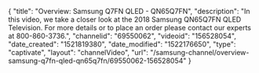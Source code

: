 {
    "title": "Overview: Samsung Q7FN QLED - QN65Q7FN",
    "description": "In this video, we take a closer look at the 2018 Samsung QN65Q7FN QLED Television. For more details or to place an order please contact our experts at 800-860-3736.",
    "channelid": "69550062",
    "videoid": "156528054",
    "date_created": "1521819380",
    "date_modified": "1522176650",
    "type": "captivate",
    "layout": "channelVideo",
    "url": "\/samsung-channel\/overview-samsung-q7fn-qled-qn65q7fn\/69550062-156528054"
}